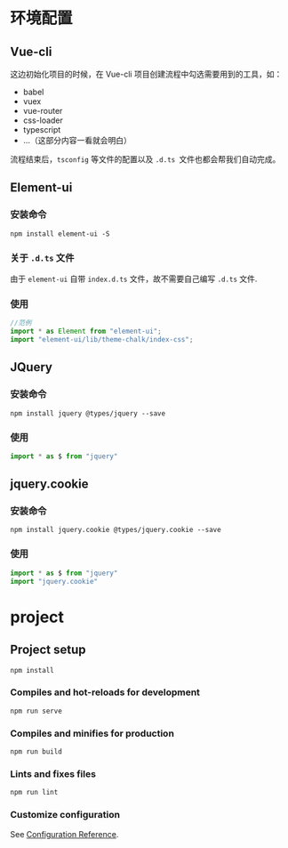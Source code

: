 # 环境配置
## Vue-cli

这边初始化项目的时候，在 Vue-cli 项目创建流程中勾选需要用到的工具，如：

- babel
- vuex
- vue-router
- css-loader
- typescript
- ...（这部分内容一看就会明白）

流程结束后，`tsconfig` 等文件的配置以及 `.d.ts `文件也都会帮我们自动完成。



## Element-ui

### 安装命令

`npm install element-ui -S`

### 关于 `.d.ts` 文件

由于 `element-ui` 自带 `index.d.ts` 文件，故不需要自己编写 `.d.ts` 文件.

### 使用

```typescript
//范例
import * as Element from "element-ui";
import "element-ui/lib/theme-chalk/index-css";
```



## JQuery

### 安装命令

`npm install jquery @types/jquery --save`

### 使用

```typescript
import * as $ from "jquery"
```



## jquery.cookie

### 安装命令

`npm install jquery.cookie @types/jquery.cookie --save`

### 使用

```typescript
import * as $ from "jquery"
import "jquery.cookie"
```





# project

## Project setup
```
npm install
```

### Compiles and hot-reloads for development
```
npm run serve
```

### Compiles and minifies for production
```
npm run build
```

### Lints and fixes files
```
npm run lint
```

### Customize configuration
See [Configuration Reference](https://cli.vuejs.org/config/).
